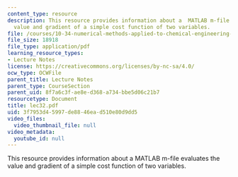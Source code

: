 ```yaml
---
content_type: resource
description: This resource provides information about a  MATLAB m-file evaluates the
  value and gradient of a simple cost function of two variables.
file: /courses/10-34-numerical-methods-applied-to-chemical-engineering-fall-2005/3f7953d45997de8846ead510e80d9dd5_lec32.pdf
file_size: 18918
file_type: application/pdf
learning_resource_types:
- Lecture Notes
license: https://creativecommons.org/licenses/by-nc-sa/4.0/
ocw_type: OCWFile
parent_title: Lecture Notes
parent_type: CourseSection
parent_uid: 8f7a6c3f-ae8e-d368-a734-bbe5d06c21b7
resourcetype: Document
title: lec32.pdf
uid: 3f7953d4-5997-de88-46ea-d510e80d9dd5
video_files:
  video_thumbnail_file: null
video_metadata:
  youtube_id: null
---
```

This resource provides information about a  MATLAB m-file evaluates the value and gradient of a simple cost function of two variables.